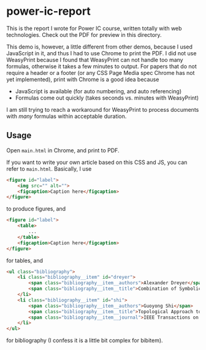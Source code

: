 # power-ic-report

This is the report I wrote for Power IC course, written totally with web technologies. Check out the PDF for preview in this directory.

This demo is, however, a little different from other demos, because I used JavaScript in it, and thus I had to use Chrome to print the PDF. I did not use WeasyPrint because I found that WeasyPrint can not handle too many formulas, otherwise it takes a few minutes to output. For papers that do not require a header or a footer (or any CSS Page Media spec Chrome has not yet implemented), print with Chrome is a good idea because
- JavaScript is available (for auto numbering, and auto referencing)
- Formulas come out quickly (takes seconds vs. minutes with WeasyPrint)

I am still trying to reach a workaround for WeasyPrint to process documents with *many* formulas within acceptable duration.

## Usage

Open `main.html` in Chrome, and print to PDF.

If you want to write your own article based on this CSS and JS, you can refer to `main.html`. Basically, I use
```html
<figure id="label">
    <img src="" alt="">
    <figcaption>Caption here</figcaption>
</figure>
```
to produce figures, and
```html
<figure id="label">
    <table>
        ...
    </table>
    <figcaption>Caption here</figcaption>
</figure>
```
for tables, and
```html
<ul class="bibliography">
    <li class="bibliography__item" id="dreyer">
        <span class="bibliography__item__authors">Alexander Dreyer</span>
        <span class="bibliography__item__title">Combination of Symbolic and Interval-Numeric Methods for Analysis of Analog Circuits</span>
    </li>
    <li class="bibliography__item" id="shi">
        <span class="bibliography__item__authors">Guoyong Shi</span>
        <span class="bibliography__item__title">Topological Approach to Symbolic Pole–Zero Extraction Incorporating Design Knowledge</span>
        <span class="bibliography__item__journal">IEEE Transactions on Computer-Aided Design of Integrated Circuits and Systems</span>
    </li>
</ul>
```
for bibliography (I confess it is a little bit complex for bibitem).